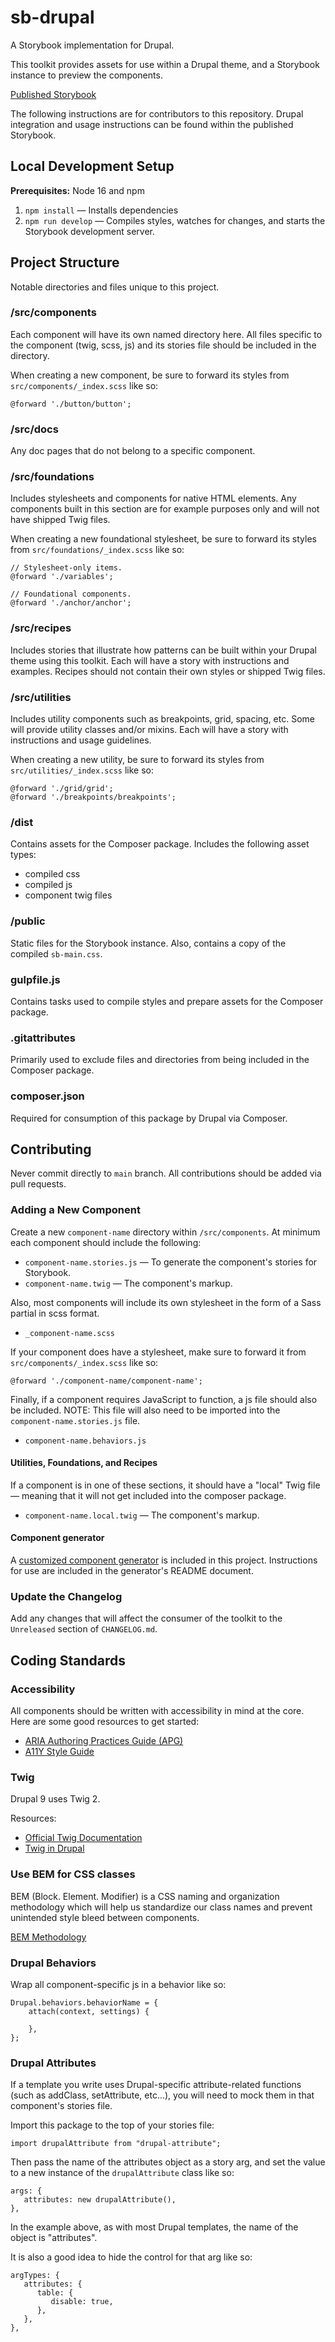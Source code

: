 # sb-drupal

A Storybook implementation for Drupal.

This toolkit provides assets for use within a Drupal theme, and a Storybook instance to preview the components.

[Published Storybook](https://mel-miller.github.io/sb-drupal)

The following instructions are for contributors to this repository. Drupal integration and usage instructions can be found within the published Storybook.

## Local Development Setup

**Prerequisites:** Node 16 and npm

1. `npm install` — Installs dependencies
2. `npm run develop` — Compiles styles, watches for changes, and starts the Storybook development server.

## Project Structure

Notable directories and files unique to this project.

### /src/components

Each component will have its own named directory here. All files specific to the component (twig, scss, js) and its stories file should be included in the directory.

When creating a new component, be sure to forward its styles from `src/components/_index.scss` like so:

```
@forward './button/button';
```

### /src/docs

Any doc pages that do not belong to a specific component.

### /src/foundations

Includes stylesheets and components for native HTML elements. Any components built in this section are for example purposes only and will not have shipped Twig files.

When creating a new foundational stylesheet, be sure to forward its styles from `src/foundations/_index.scss` like so:

```
// Stylesheet-only items.
@forward './variables';

// Foundational components.
@forward './anchor/anchor';
```

### /src/recipes

Includes stories that illustrate how patterns can be built within your Drupal theme using this toolkit. Each will have a story with instructions and examples. Recipes should not contain their own styles or shipped Twig files.

### /src/utilities

Includes utility components such as breakpoints, grid, spacing, etc. Some will provide utility classes and/or mixins. Each will have a story with instructions and usage guidelines.

When creating a new utility, be sure to forward its styles from `src/utilities/_index.scss` like so:

```
@forward './grid/grid';
@forward './breakpoints/breakpoints';
```

### /dist

Contains assets for the Composer package. Includes the following asset types:

- compiled css
- compiled js
- component twig files

### /public

Static files for the Storybook instance. Also, contains a copy of the compiled `sb-main.css`.

### gulpfile.js

Contains tasks used to compile styles and prepare assets for the Composer package.

### .gitattributes

Primarily used to exclude files and directories from being included in the Composer package.

### composer.json

Required for consumption of this package by Drupal via Composer.

## Contributing

Never commit directly to `main` branch. All contributions should be added via pull requests.

### Adding a New Component

Create a new `component-name` directory within `/src/components`. At minimum each component should include the following:

- `component-name.stories.js` — To generate the component's stories for Storybook.
- `component-name.twig` — The component's markup.

Also, most components will include its own stylesheet in the form of a Sass partial in scss format.

- `_component-name.scss`

If your component does have a stylesheet, make sure to forward it from `src/components/_index.scss` like so:

```
@forward './component-name/component-name';
```

Finally, if a component requires JavaScript to function, a js file should also be included. NOTE: This file will also need to be imported into the `component-name.stories.js` file.

- `component-name.behaviors.js`

#### Utilities, Foundations, and Recipes

If a component is in one of these sections, it should have a "local" Twig file — meaning that it will not get included into the composer package.

- `component-name.local.twig` — The component's markup.

#### Component generator

A [customized component generator](https://www.npmjs.com/package/generator-sb-drupal) is included in this project. Instructions for use are included in the generator's README document.

### Update the Changelog

Add any changes that will affect the consumer of the toolkit to the `Unreleased` section of `CHANGELOG.md`.

## Coding Standards

### Accessibility

All components should be written with accessibility in mind at the core. Here are some good resources to get started:

- [ARIA Authoring Practices Guide (APG)](https://www.w3.org/WAI/ARIA/apg/)
- [A11Y Style Guide](https://a11y-style-guide.com/style-guide/)

### Twig

Drupal 9 uses Twig 2.

Resources:

- [Official Twig Documentation](https://twig.symfony.com/doc/2.x/)
- [Twig in Drupal](https://www.drupal.org/docs/theming-drupal/twig-in-drupal)

### Use BEM for CSS classes

BEM (Block. Element. Modifier) is a CSS naming and organization methodology which will help us standardize our class names and prevent unintended style bleed between components.

[BEM Methodology](https://en.bem.info/methodology/quick-start/)

### Drupal Behaviors

Wrap all component-specific js in a behavior like so:

```
Drupal.behaviors.behaviorName = {
	attach(context, settings) {

	},
};
```

### Drupal Attributes

If a template you write uses Drupal-specific attribute-related functions (such as addClass, setAttribute, etc...), you will need to mock them in that component's stories file.

Import this package to the top of your stories file:

```
import drupalAttribute from "drupal-attribute";

```

Then pass the name of the attributes object as a story arg, and set the value to a new instance of the `drupalAttribute` class like so:

```
args: {
   attributes: new drupalAttribute(),
},

```

In the example above, as with most Drupal templates, the name of the object is "attributes".

It is also a good idea to hide the control for that arg like so:

```
argTypes: {
   attributes: {
      table: {
         disable: true,
      },
   },
},
```
